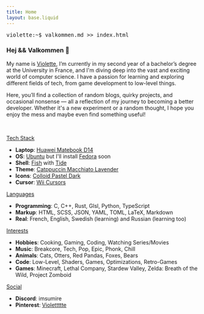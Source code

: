 ```yaml
---
title: Home
layout: base.liquid
---
```


<pre>
<span id="prompt">violette:~$ </span><span class="arg">valkommen.md</span><span class="operator"> &gt;&gt; </span><span class="arg">index.html</span>
</pre>

### Hej && Valkommen 💐
My name is <a target="_blank" href="https://fr.wikipedia.org/wiki/Viola_(plante)">Violette</a>, I’m currently in my second year of a bachelor’s degree at the University in France, and I'm diving deep into the vast and exciting world of computer science. I have a passion for learning and exploring different fields of tech, from game development to low-level things.

Here, you’ll find a collection of random blogs, quirky projects, and occasional nonsense — all a reflection of my journey to becoming a better developer. Whether it's a new experiment or a random thought, I hope you enjoy the mess and maybe even find something useful!

</br>

<u>Tech Stack</u>

- **Laptop**: <a target="_blank" href="https://consumer.huawei.com/en/laptops/matebook-d-14-amd-2021/">Huawei Matebook D14</a>
- **OS**: <a target="_blank" href="https://ubuntu.com/">Ubuntu</a> but I'll install <a target="_blank" href="https://fedoraproject.org">Fedora</a> soon
- **Shell**: <a target="_blank" href="https://fishshell.com/">Fish</a> with <a target="_blank" href="https://github.com/IlanCosman/tide">Tide</a>
- **Theme**: <a target="_blank" href="https://github.com/Fausto-Korpsvart/Catppuccin-GTK-Theme">Catppuccin Macchiato Lavender</a>
- **Icons**: <a target="_blank" href="https://www.gnome-look.org/p/2139476">Colloid Pastel Dark</a>
- **Cursor**: <a target="_blank" href="https://store.kde.org/p/999959/">Wii Cursors</a>

<u>Languages</u>

- **Programming**: C, C++, Rust, Glsl, Python, TypeScript
- **Markup**: HTML, SCSS, JSON, YAML, TOML, LaTeX, Markdown
- **Real**: French, English, Swedish (learning) and Russian (learning too)

<u>Interests</u>

- **Hobbies**: Cooking, Gaming, Coding, Watching Series/Movies
- **Music**: Breakcore, Tech, Pop, Epic, Phonk, Chill
- **Animals**: Cats, Otters, Red Pandas, Foxes, Bears
- **Code**: Low-Level, Shaders, Games, Optimizations, Retro-Games
- **Games**: Minecraft, Lethal Company, Stardew Valley, Zelda: Breath of the Wild, Project Zomboid

<u>Social</u>

- **Discord**: imsumire
- **Pinterest**: <a target="_blank" href="https://www.pinterest.fr/Violettttte/">Violettttte</a>
